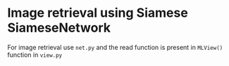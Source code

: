# Image retrieval using Siamese SiameseNetwork

For image retrieval use `net.py` and the read function is present in `MLView()` function in `view.py`
